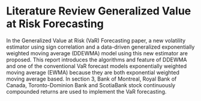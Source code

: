 # Literature Review Generalized Value at Risk Forecasting

In the Generalized Value at Risk (VaR) Forecasting paper, a new volatility estimator using sign correlation and a data-driven generalized exponentially weighted moving average (DDEWMA) model using this new estimator are proposed. This report introduces the algorithms and feature of DDEWMA and one of the conventional VaR forecast models exponentially weighted moving average (EWMA) because they are both exponential weighted moving average based. In section 3, Bank of Montreal, Royal Bank of Canada, Toronto-Dominion Bank and ScotiaBank stock continuously compounded returns are used to implement the VaR forecasting.
